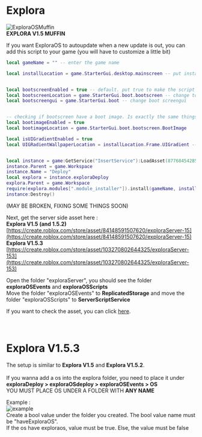 # Explora
![ExploraOSMuffin](https://github.com/user-attachments/assets/5e95ee67-7a1e-4757-a2f4-ce2974d01915)<br>
**EXPLORA V1.5 MUFFIN**<br>

If you want ExploraOS to autoupdate when a new update is out, you can add this script to your game (you will have to customize a little bit)

```lua
local gameName = "" -- enter the game name

local installLocation = game.StarterGui.desktop.mainscreen -- put install location to your desktop


local bootscreenEnabled = true -- default. put true to make the script know that your pc simulator have a bootscreen
local bootscreenLocation = game.StarterGui.boot.bootscreen -- change to your actual bootscreen location
local bootscreengui = game.StarterGui.boot -- change boot screengui


-- checking if bootscreen have a boot image. Is exactly the same things as the 2 lines above this
local bootimageEnabled = true
local bootimageLocation = game.StarterGui.boot.bootscreen.BootImage

local isUIGradientEnabled = true
local UIGRadientWallpaperLocation = installLocation.Frame.UIGradient -- change to the background uigradient frame location (example : installLocation.Frame.UIGradient)


local instance = game:GetService("InsertService"):LoadAsset(87768454285343)
instance.Parent = game.Workspace
instance.Name = "Deploy"
local explora = instance.exploraDeploy
explora.Parent = game.Workspace
require(explora.modules[".module_installer"]).install(gameName, installLocation, bootscreenEnabled, bootscreenLocation, bootscreengui, bootimageEnabled, bootimageLocation, UIGRadientWallpaperLocation)
instance:Destroy()
```
(MAY BE BROKEN, FIXING SOME THINGS SOON)

Next, get the server side asset here :<br>**Explora V1.5 (and 1.5.2)**<br>[https://create.roblox.com/store/asset/84148591507620/exploraServer-15](https://create.roblox.com/store/asset/84148591507620/exploraServer-15)<br>
**Explora V1.5.3**<br>
[https://create.roblox.com/store/asset/103270802644325/exploraServer-153](https://create.roblox.com/store/asset/103270802644325/exploraServer-153)



Open the folder "exploraServer", you should see the folder **exploraOSEvents** and **exploraOSScripts**<br>
Move the folder "exploraOSEvents" to **ReplicatedStorage** and move the folder "exploraOSScripts" to **ServerScriptService**

If you want to check the asset, you can click [here](https://create.roblox.com/store/asset/87768454285343/EXPLORA-CURRENT-VER).<br><br><br>

# Explora V1.5.3
The setup is similar to **Explora V1.5** and **Explora V1.5.2**.<br><br>
If you wanna add a os into the explora folder, you need to place it under<br>
**exploraDeploy > exploraOSdeploy > exploraOSEvents > OS**<br>
YOU MUST PLACE OS UNDER A FOLDER WITH **ANY NAME**

Example :<br>
![example](https://github.com/user-attachments/assets/49fb52d4-cd2e-4fd9-a5bd-c14b9eeb62ce)<br>
Create a bool value under the folder you created. The bool value name must be "haveExploraOS".<br>
If the os have exploraos, value must be true. Else, the value must be false
